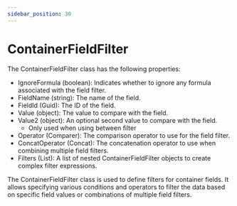 ```yaml
---
sidebar_position: 30
---
```

# ContainerFieldFilter

The ContainerFieldFilter class has the following properties:

- IgnoreFormula (boolean): Indicates whether to ignore any formula associated with the field filter.
- FieldName (string): The name of the field.
- FieldId (Guid): The ID of the field.
- Value (object): The value to compare with the field.
- Value2 (object): An optional second value to compare with the field.
  - Only used when using between filter
- Operator (Comparer): The comparison operator to use for the field filter.
- ConcatOperator (Concat): The concatenation operator to use when combining multiple field filters.
- Filters (List): A list of nested ContainerFieldFilter objects to create complex filter expressions.

The ContainerFieldFilter class is used to define filters for container fields. It allows specifying various conditions and operators to filter the data based on specific field values or combinations of multiple field filters.
